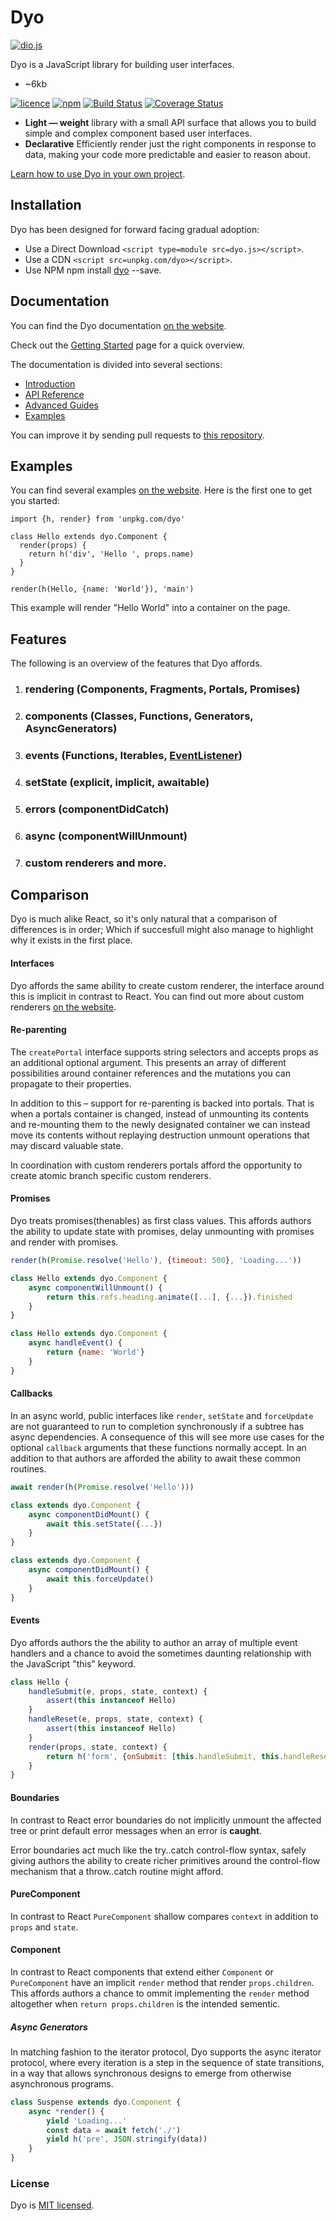 # Dyo

[![dio.js](https://dio.js.org/assets/images/logo.svg)](https://dyo.org)

Dyo is a JavaScript library for building user interfaces.

- ~6kb

[![licence](https://img.shields.io/badge/licence-MIT-blue.svg?style=flat)](https://github.com/thysultan/dio.js/blob/master/LICENSE.md)
[![npm](https://img.shields.io/npm/v/dio.js.svg?style=flat)](https://www.npmjs.com/package/dio.js)
[![Build Status](https://travis-ci.org/thysultan/dio.js.svg)](https://travis-ci.org/thysultan/dio.js)
[![Coverage Status](https://coveralls.io/repos/github/thysultan/dio.js/badge.svg)](https://coveralls.io/github/thysultan/dio.js)

* **Light — weight** library with a small API surface that allows you to build simple and complex component based user interfaces.
* **Declarative** Efficiently render just the right components in response to data, making your code more predictable and easier to reason about.

[Learn how to use Dyo in your own project](https://dyo.org/getting-started.html).

## Installation

Dyo has been designed for forward facing gradual adoption:

* Use a Direct Download `<script type=module src=dyo.js></script>`.
* Use a CDN `<script src=unpkg.com/dyo></script>`.
* Use NPM npm install [dyo](http://npmjs.com/package/dyo) --save.

## Documentation

You can find the Dyo documentation [on the website](https://dyo.org/docs).

Check out the [Getting Started](https://dyo.org/getting-started.html) page for a quick overview.

The documentation is divided into several sections:

* [Introduction](https://dyo.org/introduction.html)
* [API Reference](https://dyo.org/api.html)
* [Advanced Guides](https://dyo.org/misc.html)
* [Examples](https://dyo.org/examples.html)

You can improve it by sending pull requests to [this repository](https://github.com/dyo/dyo/docs).

## Examples

You can find several examples [on the website](https://dyo.org). Here is the first one to get you started:

```
import {h, render} from 'unpkg.com/dyo'

class Hello extends dyo.Component {
  render(props) {
  	return h('div', 'Hello ', props.name)
  }
}

render(h(Hello, {name: 'World'}), 'main')
```

This example will render "Hello World" into a container on the page.

## Features

The following is an overview of the features that Dyo affords.

1. ### **rendering** (Components, Fragments, Portals, Promises)
1. ### **components** (Classes, Functions, Generators, AsyncGenerators)
1. ### **events** (Functions, Iterables, [EventListener](https://developer.mozilla.org/en/docs/Web/API/EventListener))
1. ### **setState** (explicit, implicit, awaitable)
1. ### **errors** (componentDidCatch)
1. ### **async** (componentWillUnmount)
1. ### **custom renderers** and more.

## Comparison

Dyo is much alike React, so it's only natural that a comparison of differences is in order; Which if succesfull might also manage to highlight why it exists in the first place.

#### Interfaces

Dyo affords the same ability to create custom renderer, the interface around this is implicit in contrast to React. You can find out more about custom renderers [on the website](https:/dyo.org/api.html#document).

#### Re-parenting

The `createPortal` interface supports string selectors and accepts props as an additional optional argument. This presents an array of different possibilities around container references and the mutations you can propagate to their properties.

In addition to this – support for re-parenting is backed into portals. That is when a portals container is changed, instead of unmounting its contents and re-mounting them to the newly designated container we can instead move its contents without replaying destruction unmount operations that may discard valuable state.

In coordination with custom renderers portals afford the opportunity to create atomic branch specific custom renderers.

#### Promises

Dyo treats promises(thenables) as first class values. This affords authors the ability to update state with promises, delay unmounting with promises and render with promises.

```js
render(h(Promise.resolve('Hello'), {timeout: 500}, 'Loading...'))

class Hello extends dyo.Component {
	async componentWillUnmount() {
		return this.refs.heading.animate([...], {...}).finished
	}
}

class Hello extends dyo.Component {
	async handleEvent() {
		return {name: 'World'}
	}
}
```

#### Callbacks

In an async world, public interfaces like `render`, `setState` and `forceUpdate` are not guaranteed to run to completion synchronously if a subtree has async dependencies. A consequence of this will see more use cases for the optional `callback` arguments that these functions normally accept. In an addition to that authors are afforded the ability to await these common routines.

```js
await render(h(Promise.resolve('Hello')))

class extends dyo.Component {
	async componentDidMount() {
		await this.setState({...})
	}
}

class extends dyo.Component {
	async componentDidMount() {
		await this.forceUpdate()
	}
}
```

#### Events

Dyo affords authors the the ability to author an array of multiple event handlers and a chance to avoid the sometimes daunting relationship with the JavaScript "this" keyword.

```js
class Hello {
	handleSubmit(e, props, state, context) {
		assert(this instanceof Hello)
	}
	handleReset(e, props, state, context) {
		assert(this instanceof Hello)
	}
	render(props, state, context) {
		return h('form', {onSubmit: [this.handleSubmit, this.handleReset]})
	}
}
```

#### Boundaries

In contrast to React error boundaries do not implicitly unmount the affected tree or print default error messages when an error is **caught**.

Error boundaries act much like the try..catch control-flow syntax, safely giving authors the ability to create richer primitives around the control-flow mechanism that a throw..catch routine might afford.

#### PureComponent

In contrast to React `PureComponent` shallow compares `context` in addition to `props` and `state`.

#### Component

In contrast to React components that extend either `Component` or `PureComponent` have an implicit `render` method that render `props.children`. This affords authors a chance to ommit implementing the `render` method altogether when `return props.children` is the intended sementic.

##### Async Generators

In matching fashion to the iterator protocol, Dyo supports the async iterator protocol, where every iteration is a step in the sequence of state transitions, in a way that allows synchronous designs to emerge from otherwise asynchronous programs.

```js
class Suspense extends dyo.Component {
	async *render() {
		yield 'Loading...'
		const data = await fetch('./')
		yield h('pre', JSON.stringify(data))
	}
}
```

### License

Dyo is [MIT licensed](./LICENSE).
